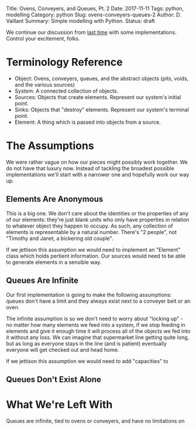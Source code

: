 Title: Ovens, Conveyers, and Queues, Pt. 2
Date: 2017-11-11
Tags: python, modelling
Category: python
Slug: ovens-conveyers-queues-2
Author: D. Vaillant
Summary: Simple modelling with Python.
Status: draft

We continue our discussion from [last time]({filename}keeg_ovens.md) with some implementations. Control your excitement, folks.

# Terminology Reference
- Object: Ovens, conveyers, queues, and the abstract objects (pits, voids, and the various sources)
- System: A connected collection of objects.
- Sources: Objects that create elements. Represent our system's initial point.
- Sinks: Objects that "destroy" elements. Represent our system's terminal point.
- Element: A thing which is passed into objects from a source.

# The Assumptions
We were rather vague on how our pieces might possibly work together. We do not have that luxury now. Instead of tackling the broadest possible implementations we'll start with a narrower one and hopefully work our way up.

## Elements Are Anonymous
This is a big one. We don't care about the identities or the properties of any of our elements: they're just blank units who only have properties in relation to whatever object they happen to occupy. As such, any collection of elements is representable by a natural number. There's "2 people", not "Timothy and Janet, a bickering old couple". 

If we jettison this assumption we would need to implement an "Element" class which holds pertient information. Our sources would need to be able to generate elements in a sensible way.

## Queues Are Infinite
Our first implementation is going to make the following assumptions: queues don't have a limit and they always exist next to a conveyer belt or an oven.

The infinite assumption is so we don't need to worry about "locking up" - no matter how many elements we feed into a system, if we stop feeding in elements and give it enough time it will process all of the objects we fed into it without any loss. We can imagine that supermarket line getting quite long, but as long as everyone stays in the line (and is patient) eventually everyone will get checked out and head home.

If we jettison this assumption we would need to add "capacities" to 


## Queues Don't Exist Alone

# What We're Left With
Queues are infinite, tied to ovens or conveyers, and have no limitations on
